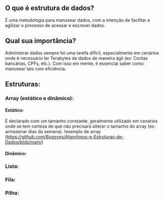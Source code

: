 ## O que é estrutura de dados?
É uma metodologia para manusear dados, com a intenção de facilitar e agilizar o processo de acessar e escrever dados.

## Qual sua importância?
Administrar dados sempre foi uma tarefa difícil, especialmente em cenários onde é necessário ler Terabytes de dados de maneira ágil (ex: Contas bancárias, CPFs, etc.). Com isso em mente, é essencial saber como manusear tais com eficiência.

## Estruturas:
### Array (estático e dinâmico):
#### Estático:
É declarado com um tamanho constante, geralmente utilizado em cenários onde se tem certeza de que não precisará alterar o tamanho do array (ex: armazenar dias da semana).
!exemplo de array (https://github.com/Buggyes/Algoritmos-e-Estruturas-de-Dados/blob/main/)
#### Dinâmico:

### Lista:

### Fila:

### Pilha:

